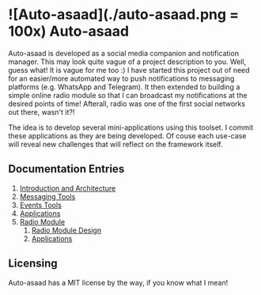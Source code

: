 # ![Auto-asaad](./auto-asaad.png = 100x) Auto-asaad

Auto-asaad is developed as a social media companion and notification manager. 
This may look quite vague of a project description to you. Well, guess what! 
It is vague for me too :) I have started this project out of need for 
an easier/more automated
way to push notifications to messaging platforms (e.g. WhatsApp and Telegram).
It then extended to building a simple online radio module so that I can
broadcast my notifications at the desired points of time! Afterall, radio was 
one of the first social networks out there, wasn't it?!

The idea is to develop several mini-applications using this toolset. I 
commit these applications as they are being developed. Of couse each use-case
will reveal new challenges that will reflect on the framework itself.

## Documentation Entries
1. [Introduction and Architecture](./docs/intro.md)
2. [Messaging Tools](./docs/messaging.md)
3. [Events Tools](./docs/events.md)
4. [Applications](./docs/apps.md)
4. [Radio Module](./radio/README.md)
    1. [Radio Module Design](./radio/docs/design.md)
    2. [Applications](./radio/docs/apps.md)

## Licensing
Auto-asaad has a MIT license by the way, if you know what I mean! 